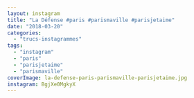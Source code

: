 ```yaml
---
layout: instagram
title: "La Défense #paris #parismaville #parisjetaime"
date: "2018-03-20"
categories: 
  - "trucs-instagrammes"
tags: 
  - "instagram"
  - "paris"
  - "parisjetaime"
  - "parismaville"
coverImage: la-defense-paris-parismaville-parisjetaime.jpg
instagram: BgjXe0MgkyX
---
```

